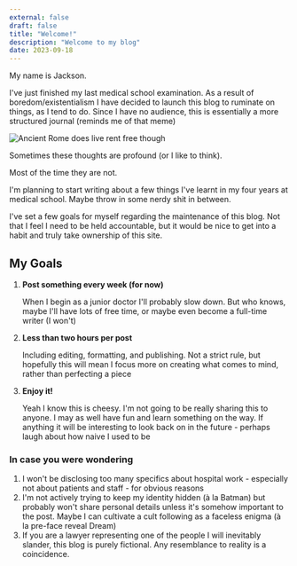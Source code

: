 ```yaml
---
external: false
draft: false
title: "Welcome!"
description: "Welcome to my blog"
date: 2023-09-18
---
```


My name is Jackson. 

I've just finished my last medical school examination. As a result of boredom/existentialism I have decided to launch this blog to ruminate on things, as I tend to do. Since I have no audience, this is essentially a more structured journal (reminds me of that meme)

![Ancient Rome does live rent free though](/images/intro_1.png)

Sometimes these thoughts are profound (or I like to think). 

Most of the time they are not.

I'm planning to start writing about a few things I've learnt in my four years at medical school. Maybe throw in some nerdy shit in between.

I've set a few goals for myself regarding the maintenance of this blog. Not that I feel I need to be held accountable, but it would be nice to get into a habit and truly take ownership of this site.
## My Goals 

1. **Post something every week (for now)**
   
    When I begin as a junior doctor I'll probably slow down. But who knows, maybe I'll have lots of free time, or maybe even become a full-time writer (I won't)
2. **Less than two hours per post**
    
    Including editing, formatting, and publishing. Not a strict rule, but hopefully this will mean I focus more on creating what comes to mind, rather than perfecting a piece
3. **Enjoy it!**

    Yeah I know this is cheesy. I'm not going to be really sharing this to anyone. I may as well have fun and learn something on the way. If anything it will be interesting to look back on in the future - perhaps laugh about how naive I used to be

### In case you were wondering  
1. I won't be disclosing too many specifics about hospital work - especially not about patients and staff - for obvious reasons
2. I'm not actively trying to keep my identity hidden (à la Batman) but probably won't share personal details unless it's somehow important to the post. Maybe I can cultivate a cult following as a faceless enigma (à la pre-face reveal Dream)
3. If you are a lawyer representing one of the people I will inevitably slander, this blog is purely fictional. Any resemblance to reality is a coincidence. 